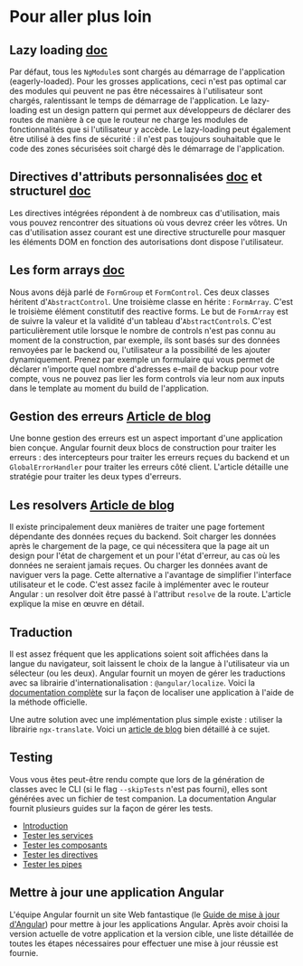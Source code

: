 # Pour aller plus loin

## Lazy loading [doc](https://angular.io/guide/lazy-loading-ngmodules)
Par défaut, tous les `NgModule`s sont chargés au démarrage de l'application (eagerly-loaded). Pour les grosses applications, ceci n'est pas optimal car des modules qui peuvent ne pas être nécessaires à l'utilisateur sont chargés, ralentissant le temps de démarrage de l'application. Le lazy-loading est un design pattern qui permet aux développeurs de déclarer des routes de manière à ce que le routeur ne charge les modules de fonctionnalités que si l'utilisateur y accède. Le lazy-loading peut également être utilisé à des fins de sécurité : il n'est pas toujours souhaitable que le code des zones sécurisées soit chargé dès le démarrage de l'application.

## Directives d'attributs personnalisées [doc](https://angular.io/guide/attribute-directives#building-an-attribute-directive) et structurel [doc](https://angular.io/guide/structural-directives#creating-a-structural-directive)
Les directives intégrées répondent à de nombreux cas d'utilisation, mais vous pouvez rencontrer des situations où vous devrez créer les vôtres. Un cas d'utilisation assez courant est une directive structurelle pour masquer les éléments DOM en fonction des autorisations dont dispose l'utilisateur.

## Les form arrays [doc](https://angular.io/guide/reactive-forms#creating-dynamic-forms)
Nous avons déjà parlé de `FormGroup` et `FormControl`. Ces deux classes héritent d'`AbstractControl`. Une troisième classe en hérite : `FormArray`. C'est le troisième élément constitutif des reactive forms. Le but de `FormArray` est de suivre la valeur et la validité d'un tableau d'`AbstractControl`s. C'est particulièrement utile lorsque le nombre de controls n'est pas connu au moment de la construction, par exemple, ils sont basés sur des données renvoyées par le backend ou, l'utilisateur a la possibilité de les ajouter dynamiquement. Prenez par exemple un formulaire qui vous permet de déclarer n'importe quel nombre d'adresses e-mail de backup pour votre compte, vous ne pouvez pas lier les form controls via leur nom aux inputs dans le template au moment du build de l'application.

## Gestion des erreurs [Article de blog](https://www.tektutorialshub.com/angular/error-handling-in-angular-applications/)
Une bonne gestion des erreurs est un aspect important d'une application bien conçue. Angular fournit deux blocs de construction pour traiter les erreurs : des intercepteurs pour traiter les erreurs reçues du backend et un `GlobalErrorHandler` pour traiter les erreurs côté client. L'article détaille une stratégie pour traiter les deux types d'erreurs.

## Les resolvers [Article de blog](https://javascript.plainenglish.io/angular-resolver-for-prefetching-data-angular-guards-resolve-40fda257d666)
Il existe principalement deux manières de traiter une page fortement dépendante des données reçues du backend. Soit charger les données après le chargement de la page, ce qui nécessitera que la page ait un design pour l'état de chargement et un pour l'état d'erreur, au cas où les données ne seraient jamais reçues. Ou charger les données avant de naviguer vers la page. Cette alternative a l'avantage de simplifier l'interface utilisateur et le code. C'est assez facile à implémenter avec le routeur Angular : un resolver doit être passé à l'attribut `resolve` de la route. L'article explique la mise en œuvre en détail.

## Traduction
Il est assez fréquent que les applications soient soit affichées dans la langue du navigateur, soit laissent le choix de la langue à l'utilisateur via un sélecteur (ou les deux). Angular fournit un moyen de gérer les traductions avec sa librairie d'internationalisation : `@angular/localize`. Voici la [documentation complète](https://angular.io/guide/i18n) sur la façon de localiser une application à l'aide de la méthode officielle.

Une autre solution avec une implémentation plus simple existe : utiliser la librairie `ngx-translate`. Voici un [article de blog](https://www.codeandweb.com/babeledit/tutorials/how-to-translate-your-angular-app-with-ngx-translate) bien détaillé à ce sujet.

## Testing
Vous vous êtes peut-être rendu compte que lors de la génération de classes avec le CLI (si le flag `--skipTests` n'est pas fourni), elles sont générées avec un fichier de test companion. La documentation Angular fournit plusieurs guides sur la façon de gérer les tests.
- [Introduction](https://angular.io/guide/testing)
- [Tester les services](https://angular.io/guide/testing-services)
- [Tester les composants](https://angular.io/guide/testing-components-basics)
- [Tester les directives](https://angular.io/guide/testing-attribute-directives)
- [Tester les pipes](https://angular.io/guide/testing-pipes)

## Mettre à jour une application Angular
L'équipe Angular fournit un site Web fantastique (le [Guide de mise à jour d'Angular](https://update.angular.io/)) pour mettre à jour les applications Angular. Après avoir choisi la version actuelle de votre application et la version cible, une liste détaillée de toutes les étapes nécessaires pour effectuer une mise à jour réussie est fournie.